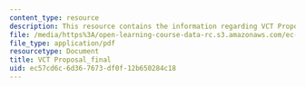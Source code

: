 ```yaml
---
content_type: resource
description: This resource contains the information regarding VCT Proposal_final.
file: /media/https%3A/open-learning-course-data-rc.s3.amazonaws.com/ec-s11-engineering-capacity-in-community-based-healthcare-fall-2005/ec57cd6c6d367673df0f12b650284c18_MITEC_S11F05_vct_final_prpsl.pdf
file_type: application/pdf
resourcetype: Document
title: VCT Proposal_final
uid: ec57cd6c-6d36-7673-df0f-12b650284c18
---
```

